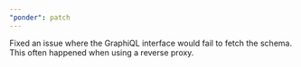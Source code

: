 ```yaml
---
"ponder": patch
---
```


Fixed an issue where the GraphiQL interface would fail to fetch the schema. This often happened when using a reverse proxy.
